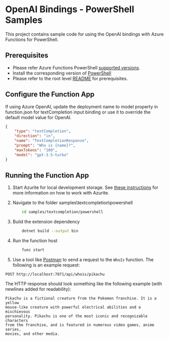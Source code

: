 # OpenAI Bindings - PowerShell Samples

This project contains sample code for using the OpenAI bindings with Azure Functions for PowerShell.

## Prerequisites

* Please refer Azure Functions PowerShell [supported versions](https://learn.microsoft.com/azure/azure-functions/functions-reference-powershell?tabs=portal#powershell-versions).
* Install the corresponding version of [PowerShell](https://github.com/PowerShell/PowerShell/releases)
* Please refer to the root level [README](../../../README.md#requirements) for prerequisites.

## Configure the Function App

If using Azure OpenAI, update the deployment name to model property in function.json for textCompletion input binding or use it to override the default model value for OpenAI.

```json
{
    "type": "textCompletion",
    "direction": "in",
    "name": "TextCompletionResponse",
    "prompt": "Who is {name}?",
    "maxTokens": "100",
    "model": "gpt-3.5-turbo"
}
```

## Running the Function App

1. Start Azurite for local development storage. See [these instructions](https://learn.microsoft.com/azure/storage/common/storage-use-azurite) for more information on how to work with Azurite.
1. Navigate to the folder samples\textcompletion\powershell

    ```bash
        cd samples/textcompletion/powershell
    ```

1. Build the extension dependency

    ```bash
        dotnet build --output bin
    ```

1. Run the function host

    ```bash
        func start
    ```

1. Use a tool like [Postman](https://www.postman.com/) to send a request to the `WhoIs` function. The following is an example request:

```http
POST http://localhost:7071/api/whois/pikachu
```

The HTTP response should look something like the following example (with newlines added for readability):

```text
Pikachu is a fictional creature from the Pokemon franchise. It is a yellow
mouse-like creature with powerful electrical abilities and a mischievous
personality. Pikachu is one of the most iconic and recognizable characters
from the franchise, and is featured in numerous video games, anime series,
movies, and other media.
```
